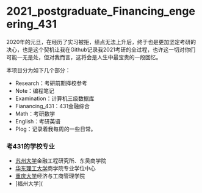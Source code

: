 # 2021_postgraduate_Financing_engeering_431

2020年的元旦，在经历了实习被拒，绩点无法上升后，终于也是更加坚定考研的决心，也是这个契机让我在Github记录我2021考研的全过程，也许这一切对你们可能一无是处，但对我而言，这将会是人生中最宝贵的一段回忆。

本项目分为如下几个部分：
- Research：考研前期择校参考
- Note：编程笔记
- Examination：计算机三级数据库
- Fianancing_431：431金融综合
- Math：考研数学
- English：考研英语
- Plog：记录着我每周的一些日常。

### 考431的学校专业
- [苏州大学](http://yjs.suda.edu.cn/8365/list.htm)金融工程研究所、东吴商学院
- [华东理工大学](http://gschool.ecust.edu.cn/)商学院专业学位中心
- [重庆大学](http://graduate.cqu.edu.cn/)经济与工商管理学院
- [福州大学](
